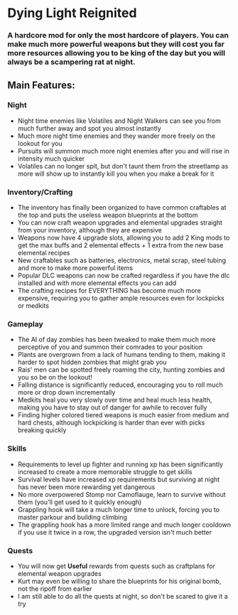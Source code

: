 # Dying Light Reignited
### A hardcore mod for only the most hardcore of players. You can make much more powerful weapons but they will cost you far more resources allowing you to be king of the day but you will always be a scampering rat at night.

## Main Features:

### Night

- Night time enemies like Volatiles and Night Walkers can see you from much further away and spot you almost instantly
- Much more night time enemies and they wander more freely on the lookout for you
- Pursuits will summon much more night enemies after you and will rise in intensity much quicker
- Volatiles can no longer spit, but don't taunt them from the streetlamp as more will show up to instantly kill you when you make a break for it

### Inventory/Crafting
- The inventory has finally been organized to have common craftables at the top and puts the useless weapon blueprints at the bottom
- You can now craft weapon upgrades and elemental upgrades straight from your inventory, although they are expensive
- Weapons now have 4 upgrade slots, allowing you to add 2 King mods to get the max buffs and 2 elemental effects + 1 extra from the new base elemental recipes
- New craftables such as batteries, electronics, metal scrap, steel tubing and more to make more powerful items
- Popular DLC weapons can now be crafted regardless if you have the dlc installed and with more elemental effects you can add
- The crafting recipes for EVERYTHING has become much more expensive, requiring you to gather ample resources even for lockpicks or medkits

### Gameplay
- The AI of day zombies has been tweaked to make them much more perceptive of you and summon their comrades to your position
- Plants are overgrown from a lack of humans tending to them, making it harder to spot hidden zombies that might grab you
- Rais' men can be spotted freely roaming the city, hunting zombies and you so be on the lookout!
- Falling distance is significantly reduced, encouraging you to roll much more or drop down incrementally
- Medkits heal you very slowly over time and heal much less health, making you have to stay out of danger for awhile to recover fully
- Finding higher colored tiered weapons is much easier from medium and hard chests, although lockpicking is harder than ever with picks breaking quickly


### Skills
- Requirements to level up fighter and running xp has been significantly increased to create a more memorable struggle to get skills
- Survival levels have increased xp requirements but surviving at night has never been more rewarding yet dangerous
- No more overpowered Stomp nor Camoflauge, learn to survive without them (you'll get used to it quickly enough)
- Grappling hook will take a much longer time to unlock, forcing you to master parkour and building climbing
- The grappling hook has a more limited range and much longer cooldown if you use it twice in a row, the upgraded version isn't much better

### Quests
- You will now get **Useful** rewards from quests such as craftplans for elemental weapon upgrades
- Kurt may even be willing to share the blueprints for his original bomb, not the ripoff from earlier
- I am still able to do all the quests at night, so don't be scared to give it a try



